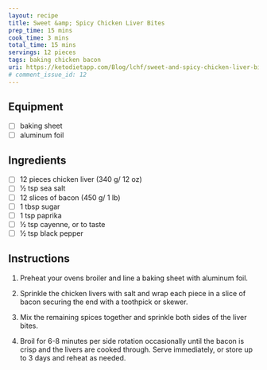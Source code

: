 ```yaml
---
layout: recipe
title: Sweet &amp; Spicy Chicken Liver Bites
prep_time: 15 mins
cook_time: 3 mins
total_time: 15 mins
servings: 12 pieces
tags: baking chicken bacon
uri: https://ketodietapp.com/Blog/lchf/sweet-and-spicy-chicken-liver-bites
# comment_issue_id: 12
---
```

## Equipment
- [ ] baking sheet
- [ ] aluminum foil

## Ingredients
- [ ] 12 pieces chicken liver (340 g/ 12 oz)
- [ ] ½ tsp sea salt
- [ ] 12 slices of bacon (450 g/ 1 lb)
- [ ] 1 tbsp sugar
- [ ] 1 tsp paprika
- [ ] ½ tsp cayenne, or to taste
- [ ] ½ tsp black pepper

## Instructions
1. Preheat your ovens broiler and line a baking sheet with aluminum foil.

2. Sprinkle the chicken livers with salt and wrap each piece in a slice of bacon securing the end with a toothpick or skewer.

3. Mix the remaining spices together and sprinkle both sides of the liver bites.

4. Broil for 6-8 minutes per side rotation occasionally until the bacon is crisp and the livers are cooked through. Serve immediately, or store up to 3 days and reheat as needed.